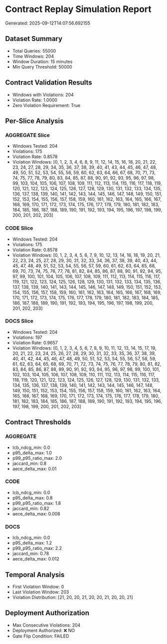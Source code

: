 # Contract Replay Simulation Report
Generated: 2025-09-12T14:07:56.692155

## Dataset Summary
- Total Queries: 55000
- Time Windows: 204
- Window Duration: 15 minutes
- Min Query Threshold: 50000

## Contract Validation Results
- Windows with Violations: 204
- Violation Rate: 1.0000
- Zero Violation Requirement: True

## Per-Slice Analysis
### AGGREGATE Slice
- Windows Tested: 204
- Violations: 175
- Violation Rate: 0.8578
- Violation Windows: [0, 1, 2, 3, 4, 6, 8, 9, 11, 12, 14, 15, 16, 18, 20, 21, 22, 23, 24, 27, 28, 29, 34, 35, 36, 37, 38, 39, 40, 41, 43, 44, 45, 46, 47, 48, 49, 50, 51, 52, 53, 54, 55, 56, 59, 60, 62, 63, 64, 66, 67, 68, 70, 71, 73, 74, 75, 77, 78, 79, 80, 83, 84, 85, 87, 88, 90, 91, 92, 93, 95, 96, 97, 98, 99, 103, 104, 105, 106, 107, 108, 109, 111, 112, 113, 114, 115, 116, 117, 118, 119, 120, 121, 122, 123, 124, 125, 126, 127, 128, 129, 130, 131, 132, 133, 134, 135, 136, 137, 138, 139, 140, 141, 142, 143, 144, 145, 146, 147, 148, 149, 150, 151, 152, 153, 154, 155, 156, 157, 158, 159, 160, 161, 162, 163, 164, 165, 166, 167, 168, 169, 170, 171, 172, 173, 174, 175, 176, 177, 178, 179, 180, 181, 182, 183, 184, 185, 186, 187, 188, 189, 190, 191, 192, 193, 194, 195, 196, 197, 198, 199, 200, 201, 202, 203]

### CODE Slice
- Windows Tested: 204
- Violations: 175
- Violation Rate: 0.8578
- Violation Windows: [0, 1, 2, 3, 4, 5, 6, 7, 9, 10, 12, 13, 14, 16, 18, 19, 20, 21, 22, 23, 24, 25, 27, 28, 29, 30, 31, 32, 33, 34, 36, 37, 38, 39, 40, 43, 44, 45, 47, 48, 49, 51, 52, 53, 54, 55, 56, 57, 59, 60, 61, 62, 63, 64, 65, 68, 69, 70, 73, 74, 75, 76, 77, 78, 81, 82, 84, 85, 86, 87, 88, 90, 91, 92, 94, 95, 97, 99, 100, 101, 104, 105, 106, 107, 108, 109, 111, 112, 113, 114, 115, 116, 117, 119, 121, 122, 123, 124, 125, 126, 128, 129, 130, 131, 132, 133, 134, 135, 136, 137, 138, 139, 140, 141, 143, 144, 145, 146, 147, 148, 149, 150, 151, 152, 153, 154, 155, 156, 157, 158, 159, 160, 161, 162, 163, 164, 165, 166, 167, 168, 169, 170, 171, 172, 173, 174, 175, 176, 177, 178, 179, 180, 181, 182, 183, 184, 185, 186, 187, 188, 189, 190, 191, 192, 193, 194, 195, 196, 197, 198, 199, 200, 201, 202, 203]

### DOCS Slice
- Windows Tested: 204
- Violations: 197
- Violation Rate: 0.9657
- Violation Windows: [0, 1, 2, 3, 4, 5, 6, 7, 8, 9, 10, 11, 12, 13, 14, 15, 17, 19, 20, 21, 22, 23, 24, 25, 26, 27, 28, 29, 30, 31, 32, 33, 35, 36, 37, 38, 39, 40, 41, 42, 44, 45, 46, 47, 48, 49, 50, 51, 52, 53, 54, 55, 56, 57, 58, 59, 61, 62, 63, 64, 65, 68, 69, 70, 71, 72, 73, 74, 75, 76, 77, 78, 79, 80, 81, 82, 83, 84, 85, 86, 87, 88, 89, 90, 91, 92, 93, 94, 95, 96, 97, 98, 99, 100, 101, 102, 103, 104, 105, 106, 107, 108, 109, 110, 111, 112, 113, 114, 115, 116, 117, 118, 119, 120, 121, 122, 123, 124, 125, 126, 127, 128, 129, 130, 131, 132, 133, 134, 135, 136, 137, 138, 139, 140, 141, 142, 143, 144, 145, 146, 147, 148, 149, 150, 151, 152, 153, 154, 155, 156, 157, 158, 159, 160, 161, 162, 163, 164, 165, 166, 167, 168, 169, 170, 171, 172, 173, 174, 175, 176, 177, 178, 179, 180, 181, 182, 183, 184, 185, 186, 187, 188, 189, 190, 191, 192, 193, 194, 195, 196, 197, 198, 199, 200, 201, 202, 203]

## Contract Thresholds
### AGGREGATE
- lcb_ndcg_min: 0.0
- p95_delta_max: 1.0
- p99_p95_ratio_max: 2.0
- jaccard_min: 0.8
- aece_delta_max: 0.01

### CODE
- lcb_ndcg_min: 0.0
- p95_delta_max: 0.8
- p99_p95_ratio_max: 1.8
- jaccard_min: 0.82
- aece_delta_max: 0.008

### DOCS
- lcb_ndcg_min: 0.0
- p95_delta_max: 1.2
- p99_p95_ratio_max: 2.2
- jaccard_min: 0.78
- aece_delta_max: 0.012

## Temporal Analysis
- First Violation Window: 0
- Last Violation Window: 203
- Violation Distribution: [21, 20, 20, 21, 20, 20, 21, 20, 20, 21]

## Deployment Authorization
- Max Consecutive Violations: 204
- Deployment Authorized: ❌ NO
- Gate Flip Condition: FAILED

